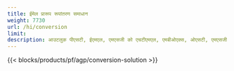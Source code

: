 ```yaml
---
title: ईमेल प्रारूप रूपांतरण समाधान 
weight: 7730
url: /hi/conversion
limit: 
description: आउटलुक पीएसटी, ईएमएल, एमएसजी को एचटीएमएल, एमबीओएक्स, ओएसटी, एमएसजी और अन्य में बदलें
---
```


{{< blocks/products/pf/agp/conversion-solution >}} 